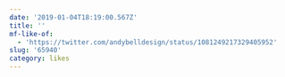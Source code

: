 ```yaml
---
date: '2019-01-04T18:19:00.567Z'
title: ''
mf-like-of:
  - 'https://twitter.com/andybelldesign/status/1081249217329405952'
slug: '65940'
category: likes
---
```

